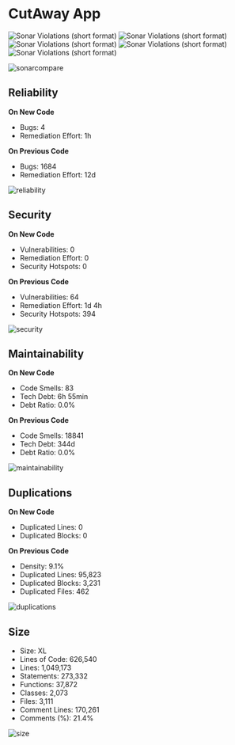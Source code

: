 # CutAway App

![Sonar Violations (short format)](https://img.shields.io/sonar/blocker_violations/HRSlab_cutawayapp?server=https%3A%2F%2Fsonarcloud.io) ![Sonar Violations (short format)](https://img.shields.io/sonar/critical_violations/HRSlab_cutawayapp?server=https%3A%2F%2Fsonarcloud.io) ![Sonar Violations (short format)](https://img.shields.io/sonar/major_violations/HRSlab_cutawayapp?server=https%3A%2F%2Fsonarcloud.io) ![Sonar Violations (short format)](https://img.shields.io/sonar/minor_violations/HRSlab_cutawayapp?color=brightgreen&server=https%3A%2F%2Fsonarcloud.io) ![Sonar Violations (short format)](https://img.shields.io/sonar/info_violations/HRSlab_cutawayapp?color=blue&server=https%3A%2F%2Fsonarcloud.io) 

![sonarcompare](https://photos.smugmug.com/photos/i-z9H9pbP/0/bbed4de9/X3/i-z9H9pbP-X3.png)


## Reliability

**On New Code**
- Bugs: 4
- Remediation Effort: 1h

**On Previous Code**
- Bugs: 1684
- Remediation Effort: 12d

![reliability](https://photos.smugmug.com/photos/i-j28ThrH/0/ab55e4a1/X3/i-j28ThrH-X3.png)



## Security

**On New Code**
- Vulnerabilities: 0
- Remediation Effort: 0
- Security Hotspots: 0

**On Previous Code**
- Vulnerabilities: 64
- Remediation Effort: 1d 4h
- Security Hotspots: 394

![security](https://photos.smugmug.com/photos/i-WTMkwVw/0/883d5a9b/X3/i-WTMkwVw-X3.png)


## Maintainability

**On New Code**
- Code Smells: 83
- Tech Debt: 6h 55min
-  Debt Ratio: 0.0%

**On Previous Code**
- Code Smells: 18841
- Tech Debt: 344d
- Debt Ratio: 0.0%

![maintainability](https://photos.smugmug.com/photos/i-BK6mmkC/0/f02e6a14/X3/i-BK6mmkC-X3.png)

## Duplications

**On New Code**
- Duplicated Lines: 0
- Duplicated Blocks: 0

**On Previous Code**
- Density: 9.1%
- Duplicated Lines: 95,823
- Duplicated Blocks: 3,231
- Duplicated Files: 462

![duplications](https://photos.smugmug.com/photos/i-vHbCMMv/0/66c11313/X3/i-vHbCMMv-X3.png)

## Size

-  Size: XL
-  Lines of Code: 626,540
-  Lines: 1,049,173
-  Statements: 273,332
-  Functions: 37,872
-  Classes: 2,073
-  Files: 3,111
- Comment Lines: 170,261
- Comments (%): 21.4%

![size](https://photos.smugmug.com/photos/i-Q5qbWWN/0/42288131/X3/i-Q5qbWWN-X3.png)
